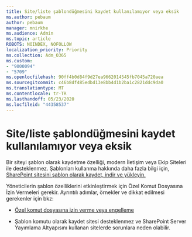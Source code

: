 ```yaml
---
title: Site/liste şablondüğmesini kaydet kullanılamıyor veya eksik
ms.author: pebaum
author: pebaum
manager: mnirkhe
ms.audience: Admin
ms.topic: article
ROBOTS: NOINDEX, NOFOLLOW
localization_priority: Priority
ms.collection: Adm_O365
ms.custom:
- "9000094"
- "5709"
ms.openlocfilehash: 90ff4b0d84f9d27ea9662014545fb7045a720aea
ms.sourcegitcommit: c46b8df485edbd13e8bb4d1b2ba1c2821ddc9da0
ms.translationtype: MT
ms.contentlocale: tr-TR
ms.lasthandoff: 05/23/2020
ms.locfileid: "44358537"
---
```

# <a name="save-sitelist-template-button-not-available-or-missing"></a>Site/liste şablondüğmesini kaydet kullanılamıyor veya eksik

Bir siteyi şablon olarak kaydetme özelliği, modern İletişim veya Ekip Siteleri ile desteklenmez. Şablonları kullanma hakkında daha fazla bilgi için, [SharePoint sitesini şablon olarak kaydet, indir ve yükleyin.](https://docs.microsoft.com/sharepoint/dev/general-development/save-download-and-upload-a-sharepoint-site-as-a-template)

Yöneticilerin şablon özelliklerini etkinleştirmek için Özel Komut Dosyasına İzin Vermeleri gerekir. Ayrıntılı adımlar, örnekler ve dikkat edilmesi gerekenler için bkz:

- [Özel komut dosyasına izin verme veya engelleme](https://docs.microsoft.com/sharepoint/allow-or-prevent-custom-script)

- Şablon komutu olarak kaydet sitesi desteklenmez ve SharePoint Server Yayımlama Altyapısını kullanan sitelerde sorunlara neden olabilir.


